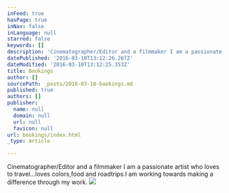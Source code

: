 ```yaml
---
inFeed: true
hasPage: true
inNav: false
inLanguage: null
starred: false
keywords: []
description: 'Cinematographer/Editor and a filmmaker I am a passionate artist who loves to travel...loves colors,food and roadtrips.I am working towards making a difference through my work.'
datePublished: '2016-03-10T13:12:26.267Z'
dateModified: '2016-03-10T13:12:25.353Z'
title: Bookings
author: []
sourcePath: _posts/2016-03-10-bookings.md
published: true
authors: []
publisher:
  name: null
  domain: null
  url: null
  favicon: null
url: bookings/index.html
_type: Article

---
```

Cinematographer/Editor and a filmmaker I am a passionate artist who loves to travel...loves colors,food and roadtrips.I am working towards making a difference through my work.
![](https://the-grid-user-content.s3-us-west-2.amazonaws.com/6ca84895-f154-4bb4-a681-361d48349412.jpg)
